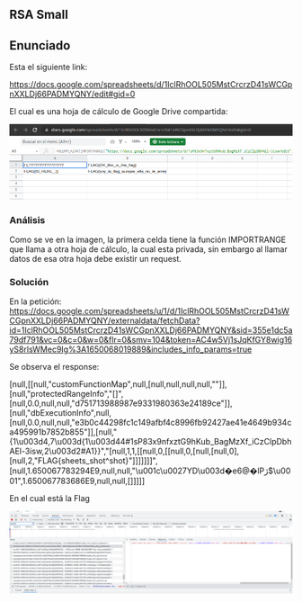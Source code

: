 ## RSA Small

## Enunciado
 
Esta el siguiente link:

https://docs.google.com/spreadsheets/d/1IclRhOOL505MstCrcrzD41sWCGpnXXLDj66PADMYQNY/edit#gid=0

El cual es una hoja de cálculo de Google Drive compartida:

![Alt text](./sheets1.png "Hoja de cálculo")

### Análisis

Como se ve en la imagen, la primera celda tiene la función IMPORTRANGE que llama a otra hoja de cálculo, la cual esta privada, sin embargo al llamar datos de esa otra hoja debe existir un request.

### Solución

En la petición: https://docs.google.com/spreadsheets/u/1/d/1IclRhOOL505MstCrcrzD41sWCGpnXXLDj66PADMYQNY/externaldata/fetchData?id=1IclRhOOL505MstCrcrzD41sWCGpnXXLDj66PADMYQNY&sid=355e1dc5a79df791&vc=0&c=0&w=0&flr=0&smv=104&token=AC4w5Vj1sJqKfGY8wig16yS8rlsWMec9Ig%3A1650068019889&includes_info_params=true

Se observa el response:

[null,[[null,"customFunctionMap",null,[null,null,null,null,""]],[null,"protectedRangeInfo","[]",[null,0.0,null,null,"d751713988987e9331980363e24189ce"]],[null,"dbExecutionInfo",null,[null,0.0,null,null,"e3b0c44298fc1c149afbf4c8996fb92427ae41e4649b934ca495991b7852b855"]],[null,"{1\u003d4,7\u003d{1\u003d44#1sP83x9nfxztG9hKub_BagMzXf_iCzClpDbhAEl-3isw,2\u003d2#A1}}","[null,1,1,[[null,0,[[null,0,[null,[null,0],[null,2,\"FLAG{sheets_shot^shot}\"]]]]]]]",[null,1.650067783294E9,null,null,"\u001c\u0027YD\u003d�e6@�lPژ$\u0001",1.650067783686E9,null,null,[]]]]]

En el cual está la Flag

![Alt text](./sheets2.png "Flag")

